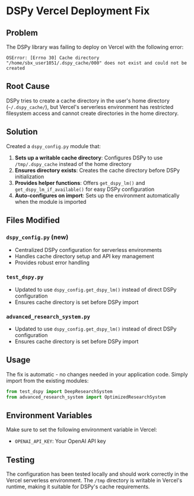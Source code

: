 # DSPy Vercel Deployment Fix

## Problem
The DSPy library was failing to deploy on Vercel with the following error:
```
OSError: [Errno 30] Cache directory "/home/sbx_user1051/.dspy_cache/000" does not exist and could not be created
```

## Root Cause
DSPy tries to create a cache directory in the user's home directory (`~/.dspy_cache/`), but Vercel's serverless environment has restricted filesystem access and cannot create directories in the home directory.

## Solution
Created a `dspy_config.py` module that:

1. **Sets up a writable cache directory**: Configures DSPy to use `/tmp/.dspy_cache` instead of the home directory
2. **Ensures directory exists**: Creates the cache directory before DSPy initialization
3. **Provides helper functions**: Offers `get_dspy_lm()` and `get_dspy_lm_if_available()` for easy DSPy configuration
4. **Auto-configures on import**: Sets up the environment automatically when the module is imported

## Files Modified

### `dspy_config.py` (new)
- Centralized DSPy configuration for serverless environments
- Handles cache directory setup and API key management
- Provides robust error handling

### `test_dspy.py`
- Updated to use `dspy_config.get_dspy_lm()` instead of direct DSPy configuration
- Ensures cache directory is set before DSPy import

### `advanced_research_system.py`
- Updated to use `dspy_config.get_dspy_lm()` instead of direct DSPy configuration
- Ensures cache directory is set before DSPy import

## Usage
The fix is automatic - no changes needed in your application code. Simply import from the existing modules:

```python
from test_dspy import DeepResearchSystem
from advanced_research_system import OptimizedResearchSystem
```

## Environment Variables
Make sure to set the following environment variable in Vercel:
- `OPENAI_API_KEY`: Your OpenAI API key

## Testing
The configuration has been tested locally and should work correctly in the Vercel serverless environment. The `/tmp` directory is writable in Vercel's runtime, making it suitable for DSPy's cache requirements.
